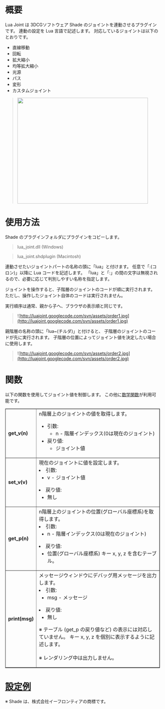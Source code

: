 # 概要 #

Lua Joint は 3DCGソフトウェア Shade のジョイントを連動させるプラグインです。
連動の設定を Lua 言語で記述します。
対応しているジョイントは以下のとおりです。

  * 直線移動
  * 回転
  * 拡大縮小
  * 均等拡大縮小
  * 光源
  * パス
  * 変形
  * カスタムジョイント

> <a href='http://www.youtube.com/watch?feature=player_embedded&v=Tz9r3ACcm6A' target='_blank'><img src='http://img.youtube.com/vi/Tz9r3ACcm6A/0.jpg' width='425' height=344 /></a>

# 使用方法 #

Shade のプラグインフォルダにプラグインをコピーします。

> lua\_joint.dll (Windows)

> lua\_joint.shdplugin (Macintosh)

連動させたいジョイントパートの名称の頭に「lua」と付けます。
任意で「:(コロン)」以降に Lua コードを記述します。
「lua」と「:」の間の文字は無視されるので、必要に応じて判別しやすい名称を指定します。

ジョイントを操作すると、子階層のジョイントのコードが順に実行されます。
ただし、操作したジョイント自体のコードは実行されません。

実行順序は通常、親から子へ、ブラウザの表示順と同じです。

> ![http://luajoint.googlecode.com/svn/assets/order1.jpg](http://luajoint.googlecode.com/svn/assets/order1.jpg)

親階層の名称の頭に「lua~(チルダ)」と付けると、
子階層のジョイントのコードが先に実行されます。
子階層の位置によってジョイント値を決定したい場合に使用します。

> ![http://luajoint.googlecode.com/svn/assets/order2.jpg](http://luajoint.googlecode.com/svn/assets/order2.jpg)

# 関数 #

以下の関数を使用してジョイント値を制御します。
この他に[数学関数](http://www.lua.org/manual/5.1/manual.html#5.6)が利用可能です。
<table border='1'>
<tr><td>
<b>get_v(n)</b> </td><td> n階層上のジョイントの値を取得します。<br>
<ul><li>引数:<br>
<ul><li>n - 階層インデックス(0は現在のジョイント)<br>
</li></ul></li><li>戻り値:<br>
<ul><li>ジョイント値<br>
</td></tr>
<tr><td>
<b>set_v(v)</b> </td><td> 現在のジョイントに値を設定します。<br>
</li></ul></li><li>引数:<br>
<ul><li>v - ジョイント値<br>
</li></ul></li><li>戻り値:<br>
<ul><li>無し<br>
</td></tr>
<tr><td>
<b>get_p(n)</b> </td><td> n階層上のジョイントの位置(グローバル座標系)を取得します。<br>
</li></ul></li><li>引数:<br>
<ul><li>n - 階層インデックス(0は現在のジョイント)<br>
</li></ul></li><li>戻り値:<br>
<ul><li>位置(グローバル座標系) キー x, y, z を含むテーブル。<br>
</td></tr>
<tr><td>
<b>print(msg)</b> </td><td> メッセージウィンドウにデバッグ用メッセージを出力します。<br>
</li></ul></li><li>引数:<br>
<ul><li>msg - メッセージ<br>
</li></ul></li><li>戻り値:<br>
<ul><li>無し</li></ul></li></ul>

※ テーブル (get_p の戻り値など) の表示には対応していません。 キー x, y, z を個別に表示するように記述します。<br>
<br>
※ レンダリング中は出力しません。<br>
</td></tr>
</table>

# [設定例](Sample.md) #

※ Shade は、株式会社イーフロンティアの商標です。